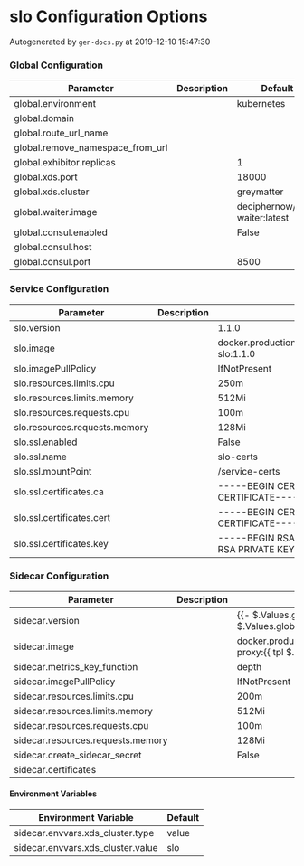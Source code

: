 # slo Configuration Options

Autogenerated by `gen-docs.py` at 2019-12-10 15:47:30

### Global Configuration

|           Parameter            |Description|           Default           |
|--------------------------------|-----------|-----------------------------|
|global.environment              |           |kubernetes                   |
|global.domain                   |           |                             |
|global.route_url_name           |           |                             |
|global.remove_namespace_from_url|           |                             |
|global.exhibitor.replicas       |           |                            1|
|global.xds.port                 |           |                        18000|
|global.xds.cluster              |           |greymatter                   |
|global.waiter.image             |           |deciphernow/k8s-waiter:latest|
|global.consul.enabled           |           |False                        |
|global.consul.host              |           |                             |
|global.consul.port              |           |                         8500|

### Service Configuration

|          Parameter          |Description|                             Default                             |
|-----------------------------|-----------|-----------------------------------------------------------------|
|slo.version                  |           |1.1.0                                                            |
|slo.image                    |           |docker.production.deciphernow.com/deciphernow/gm-slo:1.1.0       |
|slo.imagePullPolicy          |           |IfNotPresent                                                     |
|slo.resources.limits.cpu     |           |250m                                                             |
|slo.resources.limits.memory  |           |512Mi                                                            |
|slo.resources.requests.cpu   |           |100m                                                             |
|slo.resources.requests.memory|           |128Mi                                                            |
|slo.ssl.enabled              |           |False                                                            |
|slo.ssl.name                 |           |slo-certs                                                        |
|slo.ssl.mountPoint           |           |/service-certs                                                   |
|slo.ssl.certificates.ca      |           |-----BEGIN CERTIFICATE----- ... -----END CERTIFICATE-----        |
|slo.ssl.certificates.cert    |           |-----BEGIN CERTIFICATE----- ... -----END CERTIFICATE-----        |
|slo.ssl.certificates.key     |           |-----BEGIN RSA PRIVATE KEY----- ... -----END RSA PRIVATE KEY-----|

### Sidecar Configuration

|            Parameter            |Description|                                          Default                                          |
|---------------------------------|-----------|-------------------------------------------------------------------------------------------|
|sidecar.version                  |           |{{- $.Values.global.slo.sidecar.version \| default $.Values.global.sidecar.version }}       |
|sidecar.image                    |           |docker.production.deciphernow.com/deciphernow/gm-proxy:{{ tpl $.Values.sidecar.version $ }}|
|sidecar.metrics_key_function     |           |depth                                                                                      |
|sidecar.imagePullPolicy          |           |IfNotPresent                                                                               |
|sidecar.resources.limits.cpu     |           |200m                                                                                       |
|sidecar.resources.limits.memory  |           |512Mi                                                                                      |
|sidecar.resources.requests.cpu   |           |100m                                                                                       |
|sidecar.resources.requests.memory|           |128Mi                                                                                      |
|sidecar.create_sidecar_secret    |           |False                                                                                      |
|sidecar.certificates             |           |                                                                                           |

#### Environment Variables

|      Environment Variable       |Default|
|---------------------------------|-------|
|sidecar.envvars.xds_cluster.type |value  |
|sidecar.envvars.xds_cluster.value|slo    |

